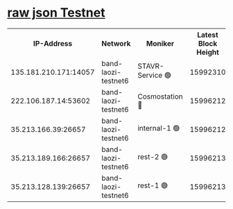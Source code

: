 
[raw json Testnet](https://rpc-check.bandt.stavr.tech/bandt/rpcbandt_result.json)
=

<table><tr><th>IP-Address</th><th>Network</th><th>Moniker</th><th>Latest Block Height</th><th>Earliest Block Height</th><th>Catching Up</th><th>Tx Index</th><th>Voting Power</th><th>Scan Time</th></tr><tr><td>135.181.210.171:14057</td><td>band-laozi-testnet6</td><td>STAVR-Service 🟢</td><td>15992310</td><td>15322501</td><td>False</td><td>on</td><td>0</td><td>2024-02-19T04:31:41.613595751UTC</td></tr><tr><td>222.106.187.14:53602</td><td>band-laozi-testnet6</td><td>Cosmostation 🔴</td><td>15996212</td><td>15423001</td><td>False</td><td>on</td><td>2203623</td><td>2024-02-19T04:31:43.030176827UTC</td></tr><tr><td>35.213.166.39:26657</td><td>band-laozi-testnet6</td><td>internal-1 🟢</td><td>15996212</td><td>15896212</td><td>False</td><td>on</td><td>0</td><td>2024-02-19T04:31:43.971727503UTC</td></tr><tr><td>35.213.189.166:26657</td><td>band-laozi-testnet6</td><td>rest-2 🟢</td><td>15996213</td><td>15896213</td><td>False</td><td>on</td><td>0</td><td>2024-02-19T04:31:44.944346704UTC</td></tr><tr><td>35.213.128.139:26657</td><td>band-laozi-testnet6</td><td>rest-1 🟢</td><td>15996213</td><td>15896213</td><td>False</td><td>on</td><td>0</td><td>2024-02-19T04:31:46.094948501UTC</td></tr></table>
